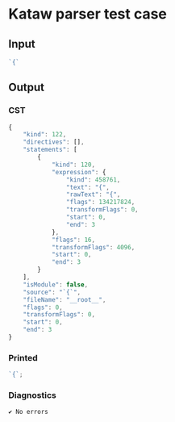 # Kataw parser test case

## Input

`````js
`{`
`````

## Output

### CST

```javascript
{
    "kind": 122,
    "directives": [],
    "statements": [
        {
            "kind": 120,
            "expression": {
                "kind": 458761,
                "text": "{",
                "rawText": "{",
                "flags": 134217824,
                "transformFlags": 0,
                "start": 0,
                "end": 3
            },
            "flags": 16,
            "transformFlags": 4096,
            "start": 0,
            "end": 3
        }
    ],
    "isModule": false,
    "source": "`{`",
    "fileName": "__root__",
    "flags": 0,
    "transformFlags": 0,
    "start": 0,
    "end": 3
}
```

### Printed

```javascript
`{`;
```

### Diagnostics

```javascript
✔ No errors
```

